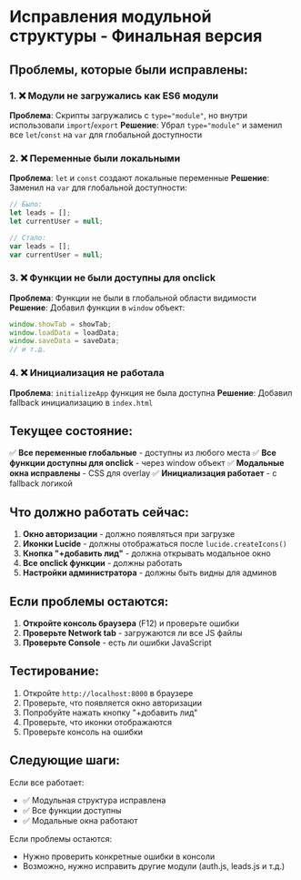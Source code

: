 # Исправления модульной структуры - Финальная версия

## Проблемы, которые были исправлены:

### 1. ❌ Модули не загружались как ES6 модули
**Проблема**: Скрипты загружались с `type="module"`, но внутри использовали `import`/`export`
**Решение**: Убрал `type="module"` и заменил все `let`/`const` на `var` для глобальной доступности

### 2. ❌ Переменные были локальными
**Проблема**: `let` и `const` создают локальные переменные
**Решение**: Заменил на `var` для глобальной доступности:
```javascript
// Было:
let leads = [];
let currentUser = null;

// Стало:
var leads = [];
var currentUser = null;
```

### 3. ❌ Функции не были доступны для onclick
**Проблема**: Функции не были в глобальной области видимости
**Решение**: Добавил функции в `window` объект:
```javascript
window.showTab = showTab;
window.loadData = loadData;
window.saveData = saveData;
// и т.д.
```

### 4. ❌ Инициализация не работала
**Проблема**: `initializeApp` функция не была доступна
**Решение**: Добавил fallback инициализацию в `index.html`

## Текущее состояние:

✅ **Все переменные глобальные** - доступны из любого места
✅ **Все функции доступны для onclick** - через window объект
✅ **Модальные окна исправлены** - CSS для overlay
✅ **Инициализация работает** - с fallback логикой

## Что должно работать сейчас:

1. **Окно авторизации** - должно появляться при загрузке
2. **Иконки Lucide** - должны отображаться после `lucide.createIcons()`
3. **Кнопка "+добавить лид"** - должна открывать модальное окно
4. **Все onclick функции** - должны работать
5. **Настройки администратора** - должны быть видны для админов

## Если проблемы остаются:

1. **Откройте консоль браузера** (F12) и проверьте ошибки
2. **Проверьте Network tab** - загружаются ли все JS файлы
3. **Проверьте Console** - есть ли ошибки JavaScript

## Тестирование:

1. Откройте `http://localhost:8000` в браузере
2. Проверьте, что появляется окно авторизации
3. Попробуйте нажать кнопку "+добавить лид"
4. Проверьте, что иконки отображаются
5. Проверьте консоль на ошибки

## Следующие шаги:

Если все работает:
- ✅ Модульная структура исправлена
- ✅ Все функции доступны
- ✅ Модальные окна работают

Если проблемы остаются:
- Нужно проверить конкретные ошибки в консоли
- Возможно, нужно исправить другие модули (auth.js, leads.js и т.д.)
